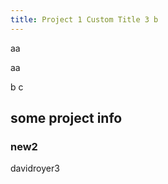 ```yaml
---
title: Project 1 Custom Title 3 b
---
```


aa

aa

b
c


## some project info

### new2

davidroyer3